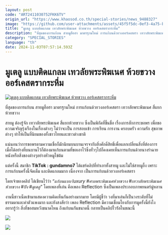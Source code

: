 ```yaml
---
layout: post
code: "ART2411030752FKK6TV"
origin_url: "https://www.khaosod.co.th/special-stories/news_9488327"
image: "https://github.com/user-attachments/assets/45f5f5dc-0ef3-4a75-b125-23ddb82a686e"
title: "มูเตลู แบบติดแกลม เทวลัยพระพิฆเนศ ห้วยขวาง ออร์เคสตรากระหึ่ม"
description: "ที่สุดของการแก้บน สายมูฮือฮา มาตรฐานใหม่ การแก้บนด้วยวงออร์เคสตรา เทวาลัยพระพิฆเนศ สี่แยกห้วยขวาง สายมู ต้องรู้จัก เทวาลัยพระพิฆเนศ"
category: "SPECIAL_STORIES"
language: "th"
date: 2024-11-03T07:57:14.593Z
---
```


# มูเตลู แบบติดแกลม เทวลัยพระพิฆเนศ ห้วยขวาง ออร์เคสตรากระหึ่ม

[![มูเตลู แบบติดแกลม เทวลัยพระพิฆเนศ ห้วยขวาง ออร์เคสตรากระหึ่ม](https://www.khaosod.co.th/wpapp/uploads/2024/11/Make-a-vow-2.jpg "มูเตลู แบบติดแกลม เทวลัยพระพิฆเนศ ห้วยขวาง ออร์เคสตรากระหึ่ม")](https://www.khaosod.co.th/wpapp/uploads/2024/11/Make-a-vow-2.jpg)

ที่สุดของการแก้บน สายมูฮือฮา มาตรฐานใหม่ การแก้บนด้วยวงออร์เคสตรา เทวาลัยพระพิฆเนศ สี่แยกห้วยขวาง

สายมู ต้องรู้จัก เทวาลัยพระพิฆเนศ สี่แยกห้วยขวาง ซึ่งเป็นพิกัดที่ขึ้นชื่อ เรื่องการสักการะขอพร เพื่อขอความเจริญรุ่งเรืองในเรื่องต่างๆ ไม่ว่าจะเป็น การสอบเข้า การเรียน การงาน ครอบครัว ความรัก สุขภาพต่างๆ ทำให้เป็นที่นิยมของทั้งชาวไทยและชาวต่างชาติ

​แน่นอนว่าการขอพรตามความเชื่อก็มักนิยมบนบานเจรจากับสิ่งศักดิ์สิทธิ์เพื่อแลกเปลี่ยนสิ่งที่ต้องการเมื่อได้อย่างที่บนบานไว้ก็ต้องมาแก้บนตามที่ขอเอาไว้ซึ่งทั่วๆไปก็คงเคยเห็นการแก้บนด้วยนางรำฉายหนังหรือสิ่งของต่างๆอย่างหัวหมูไข่ต้ม

แต่ครั้งนี้ สมาชิก **TikTok : gundamno7** ได้แชร์คลิปที่ทำเอาทั้งสายมู และไม่ใช่สายมูอึ้ง เพราะการแก้บนครั้งนี้จัดเต็ม และติดแกลมมาก เนื่องจาก เป็นการแก้บนด้วยวงออร์เคสตรา

โดยเจ้าของคลิป ได้เขียนไว้ว่า _“แก้บนแบบ luxury #ศาลพระพิฆเนศห้วยขวาง #เทวาลัยพระพิฆเนศห้วยขวาง #ปัง #มูเตลู”_ โดยเพลงที่เล่น คือเพลง Reflection ซึ่งเป็นเพลงประกอบภาพยนตร์มู่หลาน

งานนี้ชาวเน็ตเข้ามาแสดงความคิดเห็นกันอย่างมากมาย โดยมีผู้ชี้ว่า วงที่มาเล่นก็เป็นวงระดับที่ไม่ธรรมดาและค่าตัวแพงมาก และยังสงสัยว่า เพลง Reflection มีความเชื่อมโยงกับการมูครั้งนี้ยังไง อยากรู้ว่า สิ่งที่ขอสมหวังขนาดไหน ถึงแก้บนกันขนาดนี้ กลายเป็นคลิปไวรัลในขณะนี้





[![](https://www.khaosod.co.th/wpapp/uploads/2024/11/ocresta-.jpg)](https://www.khaosod.co.th/wpapp/uploads/2024/11/ocresta-.jpg)

[![](https://www.khaosod.co.th/wpapp/uploads/2024/11/ost.jpg)](https://www.khaosod.co.th/wpapp/uploads/2024/11/ost.jpg)